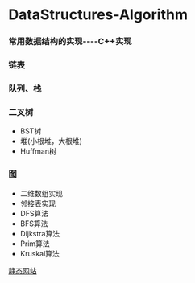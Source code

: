 # DataStructures-Algorithm
### 常用数据结构的实现----C++实现    
### 链表
### 队列、栈
### 二叉树
+ BST树
+ 堆(小根堆，大根堆)
+ Huffman树
### 图
+ 二维数组实现  
+ 邻接表实现  
+ DFS算法   
+ BFS算法   
+ Dijkstra算法  
+ Prim算法  
+ Kruskal算法  
  
<a href="https://geogechou.github.io/DataStructures-Algorithm/">静态网站</a>
